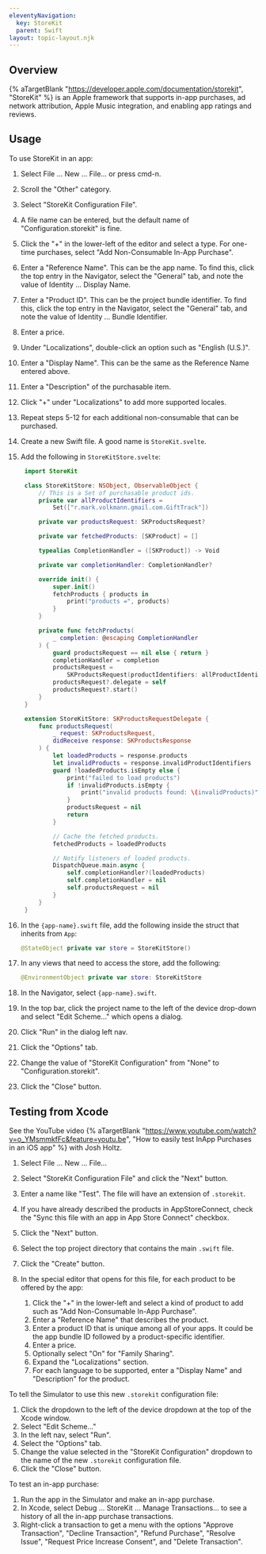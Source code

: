 ```yaml
---
eleventyNavigation:
  key: StoreKit
  parent: Swift
layout: topic-layout.njk
---
```


## Overview

{% aTargetBlank "https://developer.apple.com/documentation/storekit",
"StoreKit" %} is an Apple framework that supports
in-app purchases, ad network attribution, Apple Music integration,
and enabling app ratings and reviews.

## Usage

To use StoreKit in an app:

1. Select File ... New ... File... or press cmd-n.
1. Scroll the "Other" category.
1. Select "StoreKit Configuration File".
1. A file name can be entered, but the default name
   of "Configuration.storekit" is fine.
1. Click the "+" in the lower-left of the editor and select a type.
   For one-time purchases, select "Add Non-Consumable In-App Purchase".
1. Enter a "Reference Name". This can be the app name.
   To find this, click the top entry in the Navigator, select the "General" tab,
   and note the value of Identity ... Display Name.
1. Enter a "Product ID". This can be the project bundle identifier.
   To find this, click the top entry in the Navigator, select the "General" tab,
   and note the value of Identity ... Bundle Identifier.
1. Enter a price.
1. Under "Localizations", double-click an option such as "English (U.S.)".
1. Enter a "Display Name".
   This can be the same as the Reference Name entered above.
1. Enter a "Description" of the purchasable item.
1. Click "+" under "Localizations" to add more supported locales.
1. Repeat steps 5-12 for each additional non-consumable that can be purchased.
1. Create a new Swift file. A good name is `StoreKit.svelte`.
1. Add the following in `StoreKitStore.svelte`:

   ```swift
    import StoreKit

    class StoreKitStore: NSObject, ObservableObject {
        // This is a Set of purchasable product ids.
        private var allProductIdentifiers =
            Set(["r.mark.volkmann.gmail.com.GiftTrack"])

        private var productsRequest: SKProductsRequest?

        private var fetchedProducts: [SKProduct] = []

        typealias CompletionHandler = ([SKProduct]) -> Void

        private var completionHandler: CompletionHandler?

        override init() {
            super.init()
            fetchProducts { products in
                print("products =", products)
            }
        }

        private func fetchProducts(
            _ completion: @escaping CompletionHandler
        ) {
            guard productsRequest == nil else { return }
            completionHandler = completion
            productsRequest =
                SKProductsRequest(productIdentifiers: allProductIdentifiers)
            productsRequest?.delegate = self
            productsRequest?.start()
        }
    }

    extension StoreKitStore: SKProductsRequestDelegate {
        func productsRequest(
            _ request: SKProductsRequest,
            didReceive response: SKProductsResponse
        ) {
            let loadedProducts = response.products
            let invalidProducts = response.invalidProductIdentifiers
            guard !loadedProducts.isEmpty else {
                print("failed to load products")
                if !invalidProducts.isEmpty {
                    print("invalid products found: \(invalidProducts)")
                }
                productsRequest = nil
                return
            }

            // Cache the fetched products.
            fetchedProducts = loadedProducts

            // Notify listeners of loaded products.
            DispatchQueue.main.async {
                self.completionHandler?(loadedProducts)
                self.completionHandler = nil
                self.productsRequest = nil
            }
        }
    }
   ```

1. In the `{app-name}.swift` file, add the following
   inside the struct that inherits from `App`:

   ```swift
   @StateObject private var store = StoreKitStore()
   ```

1. In any views that need to access the store, add the following:

   ```swift
   @EnvironmentObject private var store: StoreKitStore
   ```

1. In the Navigator, select `{app-name}.swift`.
1. In the top bar, click the project name to the left of the device drop-down
   and select "Edit Scheme..." which opens a dialog.
1. Click "Run" in the dialog left nav.
1. Click the "Options" tab.
1. Change the value of "StoreKit Configuration"
   from "None" to "Configuration.storekit".
1. Click the "Close" button.

## Testing from Xcode

See the YouTube video {% aTargetBlank
"https://www.youtube.com/watch?v=o_YMsmmkfFc&feature=youtu.be",
"How to easily test InApp Purchases in an iOS app" %} with Josh Holtz.

1. Select File ... New ... File...
1. Select "StoreKit Configuration File" and click the "Next" button.
1. Enter a name like "Test". The file will have an extension of `.storekit`.
1. If you have already described the products in AppStoreConnect,
   check the "Sync this file with an app in App Store Connect" checkbox.
1. Click the "Next" button.
1. Select the top project directory that contains the main `.swift` file.
1. Click the "Create" button.
1. In the special editor that opens for this file,
   for each product to be offered by the app:

   1. Click the "+" in the lower-left and select a kind of product to add
      such as "Add Non-Consumable In-App Purchase".
   1. Enter a "Reference Name" that describes the product.
   1. Enter a product ID that is unique among all of your apps.
      It could be the app bundle ID followed by a product-specific identifier.
   1. Enter a price.
   1. Optionally select "On" for "Family Sharing".
   1. Expand the "Localizations" section.
   1. For each language to be supported,
      enter a "Display Name" and "Description" for the product.

To tell the Simulator to use this new `.storekit` configuration file:

1. Click the dropdown to the left of the device dropdown
   at the top of the Xcode window.
1. Select "Edit Scheme..."
1. In the left nav, select "Run".
1. Select the "Options" tab.
1. Change the value selected in the "StoreKit Configuration" dropdown
   to the name of the new `.storekit` configuration file.
1. Click the "Close" button.

To test an in-app purchase:

1. Run the app in the Simulator and make an in-app purchase.
1. In Xcode, select Debug ... StoreKit ... Manage Transactions...
   to see a history of all the in-app purchase transactions.
1. Right-click a transaction to get a menu with the options
   "Approve Transaction", "Decline Transaction", "Refund Purchase",
   "Resolve Issue", "Request Price Increase Consent",
   and "Delete Transaction".
